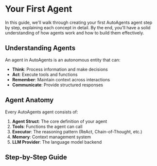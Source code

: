 # Your First Agent

In this guide, we'll walk through creating your first AutoAgents agent step by step, explaining each concept in detail. By the end, you'll have a solid understanding of how agents work and how to build them effectively.

## Understanding Agents

An agent in AutoAgents is an autonomous entity that can:
- **Think**: Process information and make decisions
- **Act**: Execute tools and functions
- **Remember**: Maintain context across interactions
- **Communicate**: Provide structured responses

## Agent Anatomy

Every AutoAgents agent consists of:

1. **Agent Struct**: The core definition of your agent
2. **Tools**: Functions the agent can call
3. **Executor**: The reasoning pattern (ReAct, Chain-of-Thought, etc.)
4. **Memory**: Context management system
5. **LLM Provider**: The language model backend

## Step-by-Step Guide
